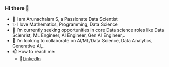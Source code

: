 ### Hi there 👋


- 🔭 I am Arunachalam S, a Passionate Data Scientist
- ✨ I love Mathematics, Programming, Data Science
- 🌱 I’m currently seeking opportunities in core Data science roles like Data Scienrist, ML Engineer, AI Engineer, Gen AI Engineer,..
- 👯 I’m looking to collaborate on AI/ML/Data Science, Data Analytics, Generative AI,..
- 📫 How to reach me:
   - 💼[LinkedIn](https://www.linkedin.com/in/s-arunachalam/)
